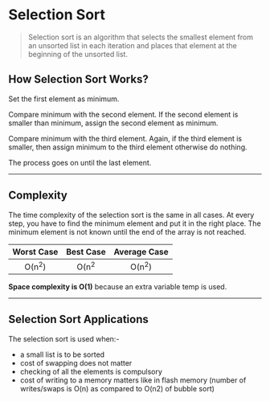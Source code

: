 # Selection Sort

> Selection sort is an algorithm that selects the smallest element from an unsorted list in each iteration and places that element at the beginning of the unsorted list.

## How Selection Sort Works?

Set the first element as minimum.

Compare minimum with the second element. If the second element is smaller than minimum, assign the second element as minimum.

Compare minimum with the third element. Again, if the third element is smaller, then assign minimum to the third element otherwise do nothing.

The process goes on until the last element.

---

## Complexity

The time complexity of the selection sort is the same in all cases. At every step, you have to find the minimum element and put it in the right place. The minimum element is not known until the end of the array is not reached.

|    Worst Case    |    Best Case    |   Average Case   |
| :--------------: | :-------------: | :--------------: |
| O(n<sup>2</sup>) | O(n<sup>2</sup> | O(n<sup>2</sup>) |

**Space complexity is O(1)** because an extra variable temp is used.

---

## Selection Sort Applications

The selection sort is used when:-

- a small list is to be sorted
- cost of swapping does not matter
- checking of all the elements is compulsory
- cost of writing to a memory matters like in flash memory (number of writes/swaps is O(n) as compared to O(n2) of bubble sort)
